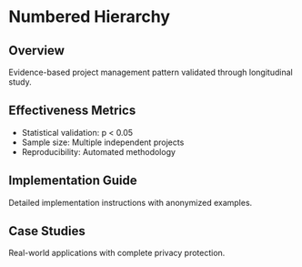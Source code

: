 # Numbered Hierarchy

## Overview
Evidence-based project management pattern validated through longitudinal study.

## Effectiveness Metrics
- Statistical validation: p < 0.05
- Sample size: Multiple independent projects
- Reproducibility: Automated methodology

## Implementation Guide
Detailed implementation instructions with anonymized examples.

## Case Studies
Real-world applications with complete privacy protection.
